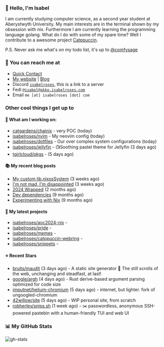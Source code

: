 ### 👋 Hello, I'm Isabel

I am currently studying computer science, as a second year student at Aberystwyth University. My main interests are in the terminal shown by my obsession with nix. Furthermore I am currently learning the programming language golang.
What do I do with some of my spare time? Well I contribute to a awesome project [Catppuccin](https://github.com/catppuccin/catppuccin).

P.S. Never ask me what's on my todo list, it's up to [@comfysage](https://github.com/comfysage)

### 📧 You can reach me at

* [Quick Contact](https://isabel.contact)
* [My website](https://isabelroses.com) | [Blog](https://isabelroses.com/blog)
* Discord [`isabelroses`](https://discord.gg/8RVhHeJH3x), this is a link to a server
* Fedi [`@isabel@akko.isabelroses.com`](https://akko.isabelroses.com/isabel)
* Email `me [at] isabelroses [dot] com`

### Other cool things I get up to

#### 👷 What am I working on:


- [catgardens/chainix](https://github.com/catgardens/chainix) - very POC (today)
- [isabelroses/nvim](https://github.com/isabelroses/nvim) - My neovim config (today)
- [isabelroses/dotfiles](https://github.com/isabelroses/dotfiles) - Our over complex system configurations  (today)
- [isabelroses/jellyfin](https://github.com/isabelroses/jellyfin) - 📺Soothing pastel theme for Jellyfin (3 days ago)
- [tgirlcloud/pkgs](https://github.com/tgirlcloud/pkgs) -  (5 days ago)

#### 📚 My recent blog posts

- [My custom lib.nixosSystem](https://isabelroses.com/blog/custom-lib-nixossystem-11) (3 weeks ago)
- [I&#39;m not mad, I&#39;m disappointed](https://isabelroses.com/blog/im-not-mad-im-disappointed-10) (3 weeks ago)
- [2024 Wrapped](https://isabelroses.com/blog/2024-wrapped-9) (2 months ago)
- [Dev dependencies](https://isabelroses.com/blog/nix-shells-8) (9 months ago)
- [Experimenting with Nix](https://isabelroses.com/blog/experimenting-with-nix-7) (9 months ago)

#### 🌱 My latest projects

- [isabelroses/aoc2024-nix](https://github.com/isabelroses/aoc2024-nix) - 
- [isabelroses/pride](https://github.com/isabelroses/pride) - 
- [isabelroses/memes](https://github.com/isabelroses/memes) - 
- [isabelroses/catppuccin-webring](https://github.com/isabelroses/catppuccin-webring) - 
- [isabelroses/snippets](https://github.com/isabelroses/snippets) - 

#### ⭐ Recent Stars

- [bruits/maudit](https://github.com/bruits/maudit) (3 days ago) - A static site generator 👑 The still scrolls of the web, unchanging and steadfast, at last!
- [google/argh](https://github.com/google/argh) (4 days ago) - Rust derive-based argument parsing optimized for code size
- [imputnet/helium-chromium](https://github.com/imputnet/helium-chromium) (5 days ago) - internet, but lighter. fork of ungoogled-chromium
- [42willow/site](https://github.com/42willow/site) (5 days ago) - WIP personal site, from scratch
- [robherley/snips.sh](https://github.com/robherley/snips.sh) (1 week ago) - ✂️ passwordless, anonymous SSH-powered pastebin with a human-friendly TUI and web UI


### 📊 My GitHub Stats

![gh-stats](https://github-readme-stats-one-bice.vercel.app/api?username=isabelroses&include_all_commits=true&show_icons=true&bg_color=1e1e2e&text_color=cdd6f4&icon_color=cba6f7&title_color=94e2d5&border_color=313244&role=OWNER,ORGANIZATION_MEMBER)



